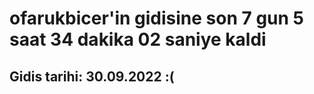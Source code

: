 # ofarukbicer'in gidisine son 7 gun 5 saat 34 dakika 02 saniye kaldi

## Gidis tarihi: 30.09.2022 :(